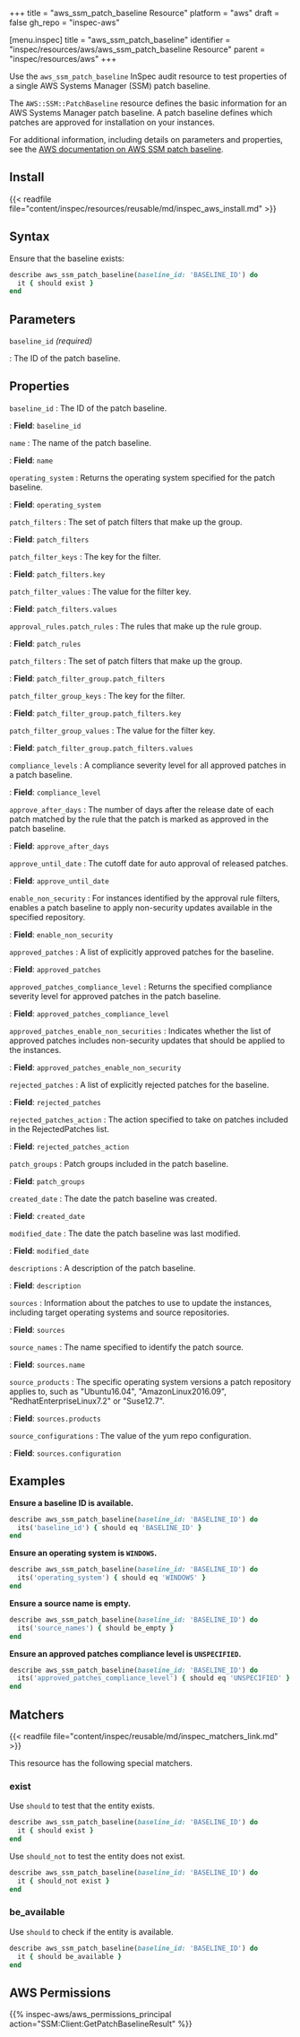 +++
title = "aws_ssm_patch_baseline Resource"
platform = "aws"
draft = false
gh_repo = "inspec-aws"

[menu.inspec]
title = "aws_ssm_patch_baseline"
identifier = "inspec/resources/aws/aws_ssm_patch_baseline Resource"
parent = "inspec/resources/aws"
+++

Use the `aws_ssm_patch_baseline` InSpec audit resource to test properties of a single AWS Systems Manager (SSM) patch baseline.

The `AWS::SSM::PatchBaseline` resource defines the basic information for an AWS Systems Manager patch baseline. A patch baseline defines which patches are approved for installation on your instances.

For additional information, including details on parameters and properties, see the [AWS documentation on AWS SSM patch baseline](https://docs.aws.amazon.com/AWSCloudFormation/latest/UserGuide/aws-resource-ssm-patchbaseline.html).

## Install

{{< readfile file="content/inspec/resources/reusable/md/inspec_aws_install.md" >}}

## Syntax

Ensure that the baseline exists:

```ruby
describe aws_ssm_patch_baseline(baseline_id: 'BASELINE_ID') do
  it { should exist }
end
```

## Parameters

`baseline_id` _(required)_

: The ID of the patch baseline.

## Properties

`baseline_id`
: The ID of the patch baseline.

: **Field**: `baseline_id`

`name`
: The name of the patch baseline.

: **Field**: `name`

`operating_system`
: Returns the operating system specified for the patch baseline.

: **Field**: `operating_system`

`patch_filters`
: The set of patch filters that make up the group.

: **Field**: `patch_filters`

`patch_filter_keys`
: The key for the filter.

: **Field**: `patch_filters.key`

`patch_filter_values`
: The value for the filter key.

: **Field**: `patch_filters.values`

`approval_rules.patch_rules`
: The rules that make up the rule group.

: **Field**: `patch_rules`

`patch_filters`
: The set of patch filters that make up the group.

: **Field**: `patch_filter_group.patch_filters`

`patch_filter_group_keys`
: The key for the filter.

: **Field**: `patch_filter_group.patch_filters.key`

`patch_filter_group_values`
: The value for the filter key.

: **Field**: `patch_filter_group.patch_filters.values`

`compliance_levels`
: A compliance severity level for all approved patches in a patch baseline.

: **Field**: `compliance_level`

`approve_after_days`
: The number of days after the release date of each patch matched by the rule that the patch is marked as approved in the patch baseline.

: **Field**: `approve_after_days`

`approve_until_date`
: The cutoff date for auto approval of released patches.

: **Field**: `approve_until_date`

`enable_non_security`
: For instances identified by the approval rule filters, enables a patch baseline to apply non-security updates available in the specified repository.

: **Field**: `enable_non_security`

`approved_patches`
: A list of explicitly approved patches for the baseline.

: **Field**: `approved_patches`

`approved_patches_compliance_level`
: Returns the specified compliance severity level for approved patches in the patch baseline.

: **Field**: `approved_patches_compliance_level`

`approved_patches_enable_non_securities`
: Indicates whether the list of approved patches includes non-security updates that should be applied to the instances.

: **Field**: `approved_patches_enable_non_security`

`rejected_patches`
: A list of explicitly rejected patches for the baseline.

: **Field**: `rejected_patches`

`rejected_patches_action`
: The action specified to take on patches included in the RejectedPatches list.

: **Field**: `rejected_patches_action`

`patch_groups`
: Patch groups included in the patch baseline.

: **Field**: `patch_groups`

`created_date`
: The date the patch baseline was created.

: **Field**: `created_date`

`modified_date`
: The date the patch baseline was last modified.

: **Field**: `modified_date`

`descriptions`
: A description of the patch baseline.

: **Field**: `description`

`sources`
: Information about the patches to use to update the instances, including target operating systems and source repositories.

: **Field**: `sources`

`source_names`
: The name specified to identify the patch source.

: **Field**: `sources.name`

`source_products`
: The specific operating system versions a patch repository applies to, such as "Ubuntu16.04", "AmazonLinux2016.09", "RedhatEnterpriseLinux7.2" or "Suse12.7".

: **Field**: `sources.products`

`source_configurations`
: The value of the yum repo configuration.

: **Field**: `sources.configuration`

## Examples

**Ensure a baseline ID is available.**

```ruby
describe aws_ssm_patch_baseline(baseline_id: 'BASELINE_ID') do
  its('baseline_id') { should eq 'BASELINE_ID' }
end
```

**Ensure an operating system is `WINDOWS`.**

```ruby
describe aws_ssm_patch_baseline(baseline_id: 'BASELINE_ID') do
  its('operating_system') { should eq 'WINDOWS' }
end
```

**Ensure a source name is empty.**

```ruby
describe aws_ssm_patch_baseline(baseline_id: 'BASELINE_ID') do
  its('source_names') { should be_empty }
end
```

**Ensure an approved patches compliance level is `UNSPECIFIED`.**

```ruby
describe aws_ssm_patch_baseline(baseline_id: 'BASELINE_ID') do
  its('approved_patches_compliance_level') { should eq 'UNSPECIFIED' }
end
```

## Matchers

{{< readfile file="content/inspec/reusable/md/inspec_matchers_link.md" >}}

This resource has the following special matchers.

### exist

Use `should` to test that the entity exists.

```ruby
describe aws_ssm_patch_baseline(baseline_id: 'BASELINE_ID') do
  it { should exist }
end
```

Use `should_not` to test the entity does not exist.

```ruby
describe aws_ssm_patch_baseline(baseline_id: 'BASELINE_ID') do
  it { should_not exist }
end
```

### be_available

Use `should` to check if the entity is available.

```ruby
describe aws_ssm_patch_baseline(baseline_id: 'BASELINE_ID') do
  it { should be_available }
end
```

## AWS Permissions

{{% inspec-aws/aws_permissions_principal action="SSM:Client:GetPatchBaselineResult" %}}
